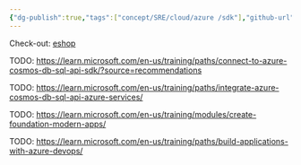 ```yaml
---
{"dg-publish":true,"tags":["concept/SRE/cloud/azure /sdk"],"github-url":"https://github.com/Azure-Samples","definition":"Microsoft Azure code samples and examples in .NET, Java, Python, JavaScript, TypeScript, PHP and Ruby","permalink":"/concepts/azure-samples/","dgPassFrontmatter":true}
---
```



Check-out: [eshop](https://github.com/Azure-Samples/eShopOnAzure)

TODO:  https://learn.microsoft.com/en-us/training/paths/connect-to-azure-cosmos-db-sql-api-sdk/?source=recommendations

TODO: https://learn.microsoft.com/en-us/training/paths/integrate-azure-cosmos-db-sql-api-azure-services/

TODO: https://learn.microsoft.com/en-us/training/modules/create-foundation-modern-apps/

TODO: https://learn.microsoft.com/en-us/training/paths/build-applications-with-azure-devops/
